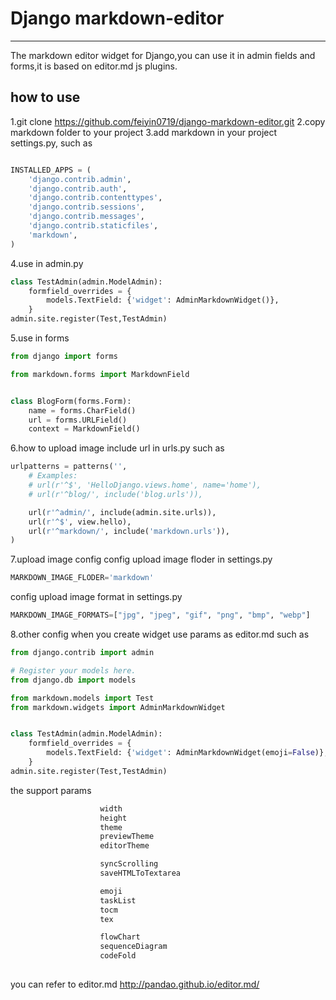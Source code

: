 # Django markdown-editor

------------
The markdown editor widget for Django,you can use it in admin fields and forms,it is based on editor.md js plugins.
## how to use
1.git clone https://github.com/feiyin0719/django-markdown-editor.git
2.copy markdown folder to your project
3.add markdown in your project settings.py, such as
```python

INSTALLED_APPS = (
    'django.contrib.admin',
    'django.contrib.auth',
    'django.contrib.contenttypes',
    'django.contrib.sessions',
    'django.contrib.messages',
    'django.contrib.staticfiles',
    'markdown',
)
```
4.use in admin.py
```python
class TestAdmin(admin.ModelAdmin):
    formfield_overrides = {
        models.TextField: {'widget': AdminMarkdownWidget()},
    }
admin.site.register(Test,TestAdmin)
```
5.use in forms

```python
from django import forms

from markdown.forms import MarkdownField


class BlogForm(forms.Form):
    name = forms.CharField()
    url = forms.URLField()
    context = MarkdownField()
```
6.how to upload image
include url in urls.py such as
```python
urlpatterns = patterns('',
    # Examples:
    # url(r'^$', 'HelloDjango.views.home', name='home'),
    # url(r'^blog/', include('blog.urls')),

    url(r'^admin/', include(admin.site.urls)),
	url(r'^$', view.hello),
    url(r'^markdown/', include('markdown.urls')),
)
```
7.upload image config
config upload image floder in settings.py
```python
MARKDOWN_IMAGE_FLODER='markdown'
```
config upload image format in settings.py
```python
MARKDOWN_IMAGE_FORMATS=["jpg", "jpeg", "gif", "png", "bmp", "webp"]
```
8.other config
when you create widget use params as editor.md
such as
```python
from django.contrib import admin

# Register your models here.
from django.db import models

from markdown.models import Test
from markdown.widgets import AdminMarkdownWidget


class TestAdmin(admin.ModelAdmin):
    formfield_overrides = {
        models.TextField: {'widget': AdminMarkdownWidget(emoji=False)},
    }
admin.site.register(Test,TestAdmin)
```
the support params
```html
                    width   
                    height 
                    theme 
                    previewTheme
                    editorTheme 

                    syncScrolling
                    saveHTMLToTextarea 

                    emoji
                    taskList
                    tocm
                    tex

                    flowChart
                    sequenceDiagram
                    codeFold
                  


```
you can refer to editor.md http://pandao.github.io/editor.md/
